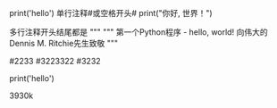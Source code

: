 print('hello')
单行注释#或空格开头# print("你好, 世界！")

多行注释开头结尾都是 """
"""
第一个Python程序 - hello, world!
向伟大的Dennis M. Ritchie先生致敬
"""

#2233
#3223322
#3232

print('hello')


3930k

